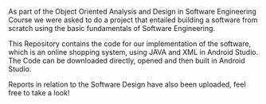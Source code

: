 As part of the Object Oriented Analysis and Design in Software Engineering Course we were asked to do a project that entailed building a software from scratch
using the basic fundamentals of Software Engineering. 

This Repository contains the code for our implementation of the software, which is an online shopping system, using JAVA and XML in Android Studio. The Code can be downloaded directly, opened and then built in Android Studio.

Reports in relation to the Software Design have also been uploaded, feel free to take a look!
